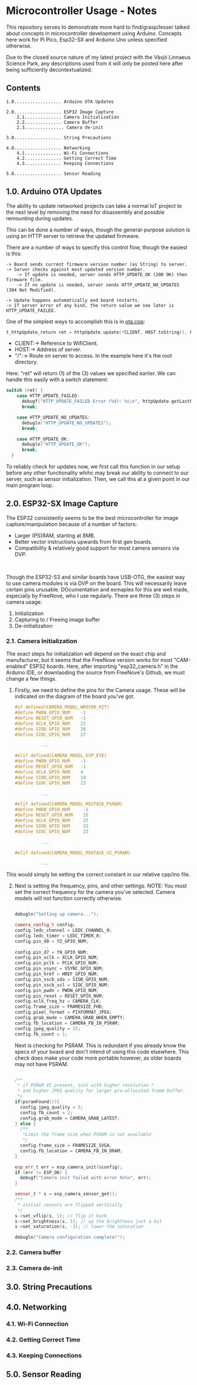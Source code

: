 # Microcontroller Usage - Notes

This repository serves to demonstrate more hard to find/grasp/lesser talked about concepts in microcontroller development using Arduino. Concepts here work for Pi Pico, Esp32-SX and Arduino Uno unless specified otherwise.

Due to the closed source nature of my latest project with the Växjö Linnaeus Science Park, any descriptions used from it will only be posted here after being sufficiently decontextualized.

## Contents
    1.0.................. Arduino OTA Updates

    2.0.................. ESP32 Image Capture
        2.1.............. Camera Initialization
        2.2.............. Camera Buffer
        2.3............... Camera de-init

    3.0.................. String Precautions

    4.0.................. Networking
        4.1.............. Wi-Fi Connections
        4.2.............. Getting Correct Time
        4.3.............. Keeping Connections

    5.0.................. Sensor Reading


## 1.0. Arduino OTA Updates

The ability to update networked projects can take a normal IoT project to the next level by removing the need for disassembly and possible remounting during updates. 

This can be done a number of ways, though the general-purpose solution is using an HTTP server to retrieve the updated firmware.

There are a number of ways to specify this control flow, though the easiest is this:

    -> Board sends current firmware version number (as String) to server.
    -> Server checks against most updated version number.
        -> If update is needed, server sends HTTP_UPDATE_OK (200 OK) then firmware file.
        -> If no update is needed, server sends HTTP_UPDATE_NO_UPDATES (304 Not Modified).
    
    -> Update happens automatically and board restarts.
    -> If server error of any kind, the return value we see later is HTTP_UPDATE_FAILED.

One of the simplest ways to accomplish this is in [ota.cpp](ota.cpp):

```cpp
t_httpUpdate_return ret = httpUpdate.update(*CLIENT, HOST.toString(), PORT, "/", firmware_version); 
```

- CLIENT:-> Reference to WifiClient.
- HOST:-> Address of server.
- "/":-> Route on server to access. In the example here it's the root directory.

Here. "ret" will return (1) of the (3) values we specified earlier. We can handle this easily with a switch statement:

```cpp
switch (ret) {
    case HTTP_UPDATE_FAILED:
      debugf("HTTP_UPDATE_FAILED Error (%d): %s\n", httpUpdate.getLastError(), httpUpdate.getLastErrorString().c_str());
      break;

    case HTTP_UPDATE_NO_UPDATES:
      debugln("HTTP_UPDATE_NO_UPDATES");
      break;

    case HTTP_UPDATE_OK:
      debugln("HTTP_UPDATE_OK");
      break;
  }
```
To reliably check for updates now, we first call this function in our setup before any other functionality whihc may break our ability to connect to our server, such as sensor initialization. Then, we call this at a given point in our main program loop. 


## 2.0. ESP32-SX Image Capture

The ESP32 consistently seems to be the best microcontroller for image capture/manipulation because of a number of factors:
- Larger (PS)RAM, starting at 8MB.
- Better vector instructions upwards from first gen boards.
- Compatibility & relatively good support for most camera sensors via DVP.
<br>

Though the ESP32-S3 and similar boards have USB-OTG, the easiest way to use camera modules is via DVP on the board. This will necessarily leave certain pins unusable. DOcumentation and exmaples for this are well made, especially by FreeNove, who I use regularly. There are three (3) steps in camera usage:
1. Initialization
2. Capturing to / Freeing image buffer
3. De-initialization

### 2.1. Camera Initialization

The exact steps for initialization will depend on the exact chip and manufacturer, but it seems that the FreeNove version works for most "CAM-enabled" ESP32 boards. Here, after importing "esp32_camera.h" in the Arduino IDE, or downlaoding the source from FreeNove's Github, we must change a few things.

1. Firstly, we need to define the pins for the Camera usage. These will be indicated on the diagram of the board you've got.

    ```cpp
    #if defined(CAMERA_MODEL_WROVER_KIT)
    #define PWDN_GPIO_NUM    -1
    #define RESET_GPIO_NUM   -1
    #define XCLK_GPIO_NUM    21
    #define SIOD_GPIO_NUM    26
    #define SIOC_GPIO_NUM    27

              ...

    #elif defined(CAMERA_MODEL_ESP_EYE)
    #define PWDN_GPIO_NUM    -1
    #define RESET_GPIO_NUM   -1
    #define XCLK_GPIO_NUM    4
    #define SIOD_GPIO_NUM    18
    #define SIOC_GPIO_NUM    23

              ...

    #elif defined(CAMERA_MODEL_M5STACK_PSRAM)
    #define PWDN_GPIO_NUM     -1
    #define RESET_GPIO_NUM    15
    #define XCLK_GPIO_NUM     27
    #define SIOD_GPIO_NUM     25
    #define SIOC_GPIO_NUM     23

              ...

    #elif defined(CAMERA_MODEL_M5STACK_V2_PSRAM)

              ...
    ```
  This would simply be setting the correct constant in our relative cpp/ino file.  

2. Next is setting the frequency, pins, and other settings. 
NOTE: You must set the correct frequency for the camera you've selected. Camera models will not function correctly otherwise.

    ```cpp

    debugln("Setting up camera...");

    camera_config_t config;
    config.ledc_channel = LEDC_CHANNEL_0;
    config.ledc_timer = LEDC_TIMER_0;
    config.pin_d0 = Y2_GPIO_NUM;
              ...
    config.pin_d7 = Y9_GPIO_NUM;
    config.pin_xclk = XCLK_GPIO_NUM;
    config.pin_pclk = PCLK_GPIO_NUM;
    config.pin_vsync = VSYNC_GPIO_NUM;
    config.pin_href = HREF_GPIO_NUM;
    config.pin_sscb_sda = SIOD_GPIO_NUM;
    config.pin_sscb_scl = SIOC_GPIO_NUM;
    config.pin_pwdn = PWDN_GPIO_NUM;
    config.pin_reset = RESET_GPIO_NUM;
    config.xclk_freq_hz = CAMERA_CLK;
    config.frame_size = FRAMESIZE_FHD;
    config.pixel_format = PIXFORMAT_JPEG;
    config.grab_mode = CAMERA_GRAB_WHEN_EMPTY;
    config.fb_location = CAMERA_FB_IN_PSRAM;
    config.jpeg_quality = 15;
    config.fb_count = 1;

    ```
    
    Next is checking for PSRAM. This is redundant if you already know the specs of your board and don't intend of using this code elsewhere. This check does make your code more portable however, as older boards may not have PSRAM.
    
    ```cpp

    /**
     * if PSRAM IC present, init with higher resolution * 
     * and higher JPEG quality for larger pre-allocated frame buffer. 
     */ 
    if(psramFound()){
      config.jpeg_quality = 5;
      config.fb_count = 2;
      config.grab_mode = CAMERA_GRAB_LATEST;
    } else {
      /** 
       *Limit the frame size when PSRAM is not available
       */
      config.frame_size = FRAMESIZE_SVGA;
      config.fb_location = CAMERA_FB_IN_DRAM;
    }

    esp_err_t err = esp_camera_init(&config);
    if (err != ESP_OK) {
      debugf("Camera init failed with error 0x%x", err);
    }

    sensor_t * s = esp_camera_sensor_get();
    /** 
     * initial sensors are flipped vertically 
     */
    s->set_vflip(s, 1); // flip it back
    s->set_brightness(s, 1); // up the brightness just a bit
    s->set_saturation(s, -1); // lower the saturation
    
    debugln("Camera configuration complete!");
    ```


### 2.2. Camera buffer

### 2.3. Camera de-init


## 3.0. String Precautions

## 4.0. Networking
### 4.1. Wi-Fi Connection
### 4.2. Getting Correct Time
### 4.3. Keeping Connections

## 5.0. Sensor Reading
